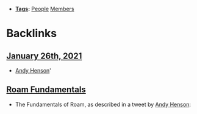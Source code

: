 - **[Tags](<Tags.md>):** [People](<People.md>) [Members](<Members.md>)

# Backlinks
## [January 26th, 2021](<January 26th, 2021.md>)
- [Andy Henson](<Andy Henson.md>)'

## [Roam Fundamentals](<Roam Fundamentals.md>)
- The Fundamentals of Roam, as described in a tweet by [Andy Henson](<Andy Henson.md>):

